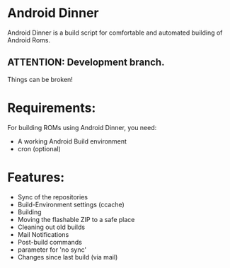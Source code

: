 Android Dinner
==============
Android Dinner is a build script for comfortable and automated building
of Android Roms.


ATTENTION: Development branch.
------------------------------
Things can be broken!



Requirements:
=============
For building ROMs using Android Dinner, you need:
- A working Android Build environment
- cron (optional)


Features:
================
- Sync of the repositories
- Build-Environment settings (ccache)
- Building
- Moving the flashable ZIP to a safe place
- Cleaning out old builds
- Mail Notifications
- Post-build commands
- parameter for 'no sync'
- Changes since last build (via mail)

